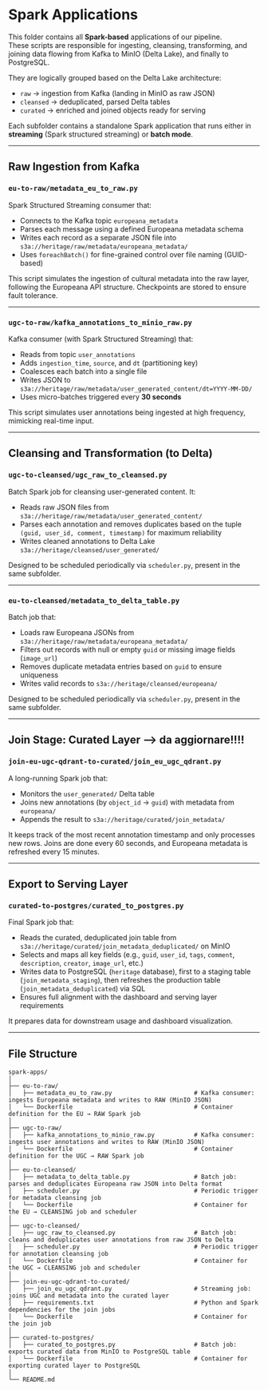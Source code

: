 # Spark Applications 

This folder contains all **Spark-based** applications of our pipeline.  
These scripts are responsible for ingesting, cleansing, transforming, and joining data flowing from Kafka to MinIO (Delta Lake), and finally to PostgreSQL.

They are logically grouped based on the Delta Lake architecture:

- `raw` → ingestion from Kafka (landing in MinIO as raw JSON)
- `cleansed` → deduplicated, parsed Delta tables
- `curated` → enriched and joined objects ready for serving

Each subfolder contains a standalone Spark application that runs either in **streaming** (Spark structured streaming) or **batch mode**.

---

## Raw Ingestion from Kafka

### `eu-to-raw/metadata_eu_to_raw.py`

Spark Structured Streaming consumer that:
- Connects to the Kafka topic `europeana_metadata`
- Parses each message using a defined Europeana metadata schema
- Writes each record as a separate JSON file into `s3a://heritage/raw/metadata/europeana_metadata/`
- Uses `foreachBatch()` for fine-grained control over file naming (GUID-based)

This script simulates the ingestion of cultural metadata into the raw layer, following the Europeana API structure. Checkpoints are stored to ensure fault tolerance.

---

### `ugc-to-raw/kafka_annotations_to_minio_raw.py`

Kafka consumer (with Spark Structured Streaming) that:
- Reads from topic `user_annotations`
- Adds `ingestion_time`, `source`, and `dt` (partitioning key)
- Coalesces each batch into a single file
- Writes JSON to `s3a://heritage/raw/metadata/user_generated_content/dt=YYYY-MM-DD/`
- Uses micro-batches triggered every **30 seconds**

This script simulates user annotations being ingested at high frequency, mimicking real-time input.

---

## Cleansing and Transformation (to Delta)

### `ugc-to-cleansed/ugc_raw_to_cleansed.py`

Batch Spark job for cleansing user-generated content. It:
- Reads raw JSON files from `s3a://heritage/raw/metadata/user_generated_content/`
- Parses each annotation and removes duplicates based on the tuple `(guid, user_id, comment, timestamp)` for maximum reliability
- Writes cleaned annotations to Delta Lake `s3a://heritage/cleansed/user_generated/`

Designed to be scheduled periodically via `scheduler.py`, present in the same subfolder.

---

### `eu-to-cleansed/metadata_to_delta_table.py`

Batch job that:
- Loads raw Europeana JSONs from `s3a://heritage/raw/metadata/europeana_metadata/`
- Filters out records with null or empty `guid` or missing image fields (`image_url`)
- Removes duplicate metadata entries based on `guid` to ensure uniqueness
- Writes valid records to `s3a://heritage/cleansed/europeana/`

Designed to be scheduled periodically via `scheduler.py`, present in the same subfolder.

---

## Join Stage: Curated Layer --> da aggiornare!!!!

### `join-eu-ugc-qdrant-to-curated/join_eu_ugc_qdrant.py`

A long-running Spark job that:
- Monitors the `user_generated/` Delta table
- Joins new annotations (by `object_id` → `guid`) with metadata from `europeana/`
- Appends the result to `s3a://heritage/curated/join_metadata/`

It keeps track of the most recent annotation timestamp and only processes new rows. Joins are done every 60 seconds, and Europeana metadata is refreshed every 15 minutes.

---

## Export to Serving Layer

### `curated-to-postgres/curated_to_postgres.py`

Final Spark job that:
- Reads the curated, deduplicated join table from `s3a://heritage/curated/join_metadata_deduplicated/` on MinIO
- Selects and maps all key fields (e.g., `guid`, `user_id`, `tags`, `comment`, `description`, `creator`, `image_url`, etc.)
- Writes data to PostgreSQL (`heritage` database), first to a staging table (`join_metadata_staging`), then refreshes the production table (`join_metadata_deduplicated`) via SQL
- Ensures full alignment with the dashboard and serving layer requirements

It prepares data for downstream usage and dashboard visualization.

---

## File Structure


```
spark-apps/
│
├── eu-to-raw/                 
│   ├── metadata_eu_to_raw.py                       # Kafka consumer: ingests Europeana metadata and writes to RAW (MinIO JSON)
│   └── Dockerfile                                  # Container definition for the EU → RAW Spark job
│
├── ugc-to-raw/                                   
│   ├── kafka_annotations_to_minio_raw.py           # Kafka consumer: ingests user annotations and writes to RAW (MinIO JSON)  
│   └── Dockerfile                                  # Container definition for the UGC → RAW Spark job
│
├── eu-to-cleansed/
│   ├── metadata_to_delta_table.py                  # Batch job: parses and deduplicates Europeana raw JSON into Delta format
│   ├── scheduler.py                                # Periodic trigger for metadata cleansing job
│   └── Dockerfile                                  # Container for the EU → CLEANSING job and scheduler
│
├── ugc-to-cleansed/                                
│   ├── ugc_raw_to_cleansed.py                      # Batch job: cleans and deduplicates user annotations from raw JSON to Delta
│   ├── scheduler.py                                # Periodic trigger for annotation cleansing job
│   └── Dockerfile                                  # Container for the UGC → CLEANSING job and scheduler
│
├── join-eu-ugc-qdrant-to-curated/
│   ├── join_eu_ugc_qdrant.py                       # Streaming job: joins UGC and metadata into the curated layer
│   ├── requirements.txt                            # Python and Spark dependencies for the join jobs
│   └── Dockerfile                                  # Container for the join job
│
├── curated-to-postgres/
│   ├── curated_to_postgres.py                      # Batch job: exports curated data from MinIO to PostgreSQL table
│   └── Dockerfile                                  # Container for exporting curated layer to PostgreSQL
│
└── README.md

```
  